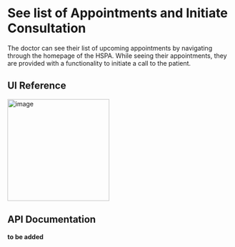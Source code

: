 # See list of Appointments and Initiate Consultation

The doctor can see their list of upcoming appointments by navigating through the homepage of the HSPA. While seeing their appointments, they are provided with a functionality to initiate a call to the patient. 

## UI Reference
<img width="228" alt="image" src="https://user-images.githubusercontent.com/98421565/171596813-f6685429-fc28-4d9d-b871-82400c892875.png">

## API Documentation

**to be added**
